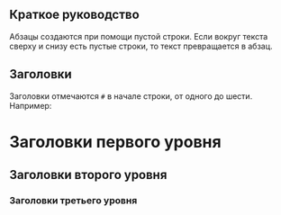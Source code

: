 ## Краткое руководство
Абзацы создаются при помощи пустой строки. Если вокруг текста сверху и снизу есть пустые строки, то текст превращается в абзац.
## Заголовки

Заголовки отмечаются `#` в начале строки, от одного до шести. Например:

# Заголовки первого уровня #
## Заголовки второго уровня ##
### Заголовки третьего уровня ###
